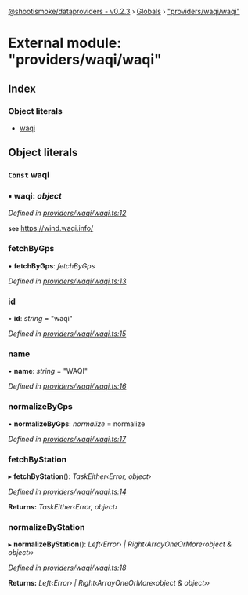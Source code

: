 [@shootismoke/dataproviders - v0.2.3](../README.md) › [Globals](../globals.md) › ["providers/waqi/waqi"](_providers_waqi_waqi_.md)

# External module: "providers/waqi/waqi"

## Index

### Object literals

* [waqi](_providers_waqi_waqi_.md#const-waqi)

## Object literals

### `Const` waqi

### ▪ **waqi**: *object*

*Defined in [providers/waqi/waqi.ts:12](https://github.com/shootismoke/common/blob/73ace9d/packages/dataproviders/src/providers/waqi/waqi.ts#L12)*

**`see`** https://wind.waqi.info/

###  fetchByGps

• **fetchByGps**: *fetchByGps*

*Defined in [providers/waqi/waqi.ts:13](https://github.com/shootismoke/common/blob/73ace9d/packages/dataproviders/src/providers/waqi/waqi.ts#L13)*

###  id

• **id**: *string* = "waqi"

*Defined in [providers/waqi/waqi.ts:15](https://github.com/shootismoke/common/blob/73ace9d/packages/dataproviders/src/providers/waqi/waqi.ts#L15)*

###  name

• **name**: *string* = "WAQI"

*Defined in [providers/waqi/waqi.ts:16](https://github.com/shootismoke/common/blob/73ace9d/packages/dataproviders/src/providers/waqi/waqi.ts#L16)*

###  normalizeByGps

• **normalizeByGps**: *normalize* =  normalize

*Defined in [providers/waqi/waqi.ts:17](https://github.com/shootismoke/common/blob/73ace9d/packages/dataproviders/src/providers/waqi/waqi.ts#L17)*

###  fetchByStation

▸ **fetchByStation**(): *TaskEither‹Error, object›*

*Defined in [providers/waqi/waqi.ts:14](https://github.com/shootismoke/common/blob/73ace9d/packages/dataproviders/src/providers/waqi/waqi.ts#L14)*

**Returns:** *TaskEither‹Error, object›*

###  normalizeByStation

▸ **normalizeByStation**(): *Left‹Error› | Right‹ArrayOneOrMore‹object & object››*

*Defined in [providers/waqi/waqi.ts:18](https://github.com/shootismoke/common/blob/73ace9d/packages/dataproviders/src/providers/waqi/waqi.ts#L18)*

**Returns:** *Left‹Error› | Right‹ArrayOneOrMore‹object & object››*
